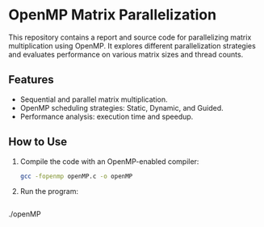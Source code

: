 # OpenMP Matrix Parallelization

This repository contains a report and source code for parallelizing matrix multiplication using OpenMP. It explores different parallelization strategies and evaluates performance on various matrix sizes and thread counts.

## Features
- Sequential and parallel matrix multiplication.
- OpenMP scheduling strategies: Static, Dynamic, and Guided.
- Performance analysis: execution time and speedup.

## How to Use
1. Compile the code with an OpenMP-enabled compiler:
   ```bash
   gcc -fopenmp openMP.c -o openMP
2. Run the program:
   ```bash
./openMP

